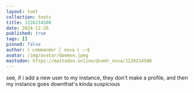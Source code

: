```yaml
---
layout: toot
collection: toots
title: 1226214500
date: 2024-12-26
published: true
tags: []
pinned: false
author: ⸸ commander ░ nova ⸸ :~$
avatar: /img/avatar/daemon.jpeg
mastodon: https://mastodon.online/@cmdr_nova/1226214500
---
```


see, if i add a new user to my instance, they don't make a profile, and then my instance goes downthat's kinda suspicious
